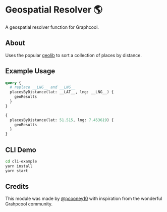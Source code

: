 # Geospatial Resolver  🌎

A geospatial resolver function for Graphcool.

## About

Uses the popular [geolib](https://github.com/manuelbieh/geolib) to sort a collection of places by distance.


## Example Usage

```graphql
query {
  # replace __LNG__ and __LNG__
  placesByDistance(lat: __LAT__, lng: __LNG__) {
    geoResults
  }
}
```
```graphql
{
  placesByDistance(lat: 51.515, lng: 7.453619) {
    geoResults
  }
}
```

## CLI Demo 

```bash
cd cli-example
yarn install 
yarn start
```

## Credits

This module was made by [@pcooney10](https://github.com/pcooney10) with inspiration from the wonderful Grahpcool community.